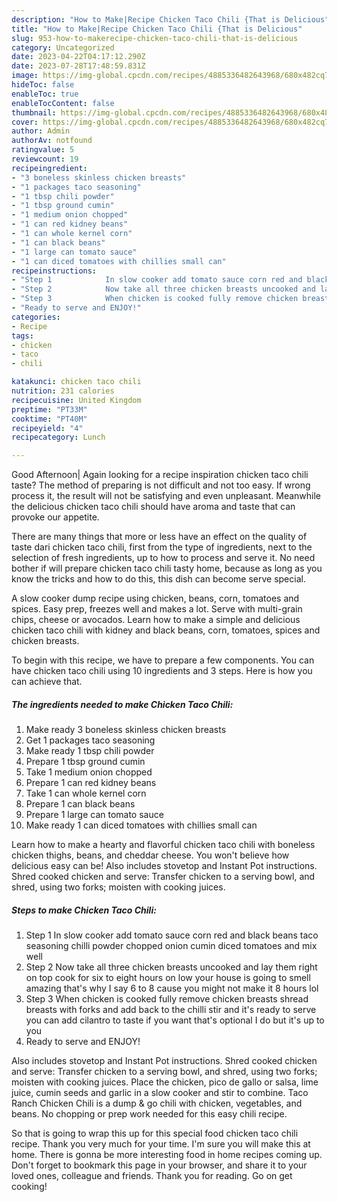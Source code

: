 ```yaml
---
description: "How to Make|Recipe Chicken Taco Chili {That is Delicious"
title: "How to Make|Recipe Chicken Taco Chili {That is Delicious"
slug: 953-how-to-makerecipe-chicken-taco-chili-that-is-delicious
category: Uncategorized
date: 2023-04-22T04:17:12.290Z
date: 2023-07-28T17:48:59.831Z
image: https://img-global.cpcdn.com/recipes/4885336482643968/680x482cq70/chicken-taco-chili-recipe-main-photo.jpg
hideToc: false
enableToc: true
enableTocContent: false
thumbnail: https://img-global.cpcdn.com/recipes/4885336482643968/680x482cq70/chicken-taco-chili-recipe-main-photo.jpg
cover: https://img-global.cpcdn.com/recipes/4885336482643968/680x482cq70/chicken-taco-chili-recipe-main-photo.jpg
author: Admin
authorAv: notfound
ratingvalue: 5
reviewcount: 19
recipeingredient:
- "3 boneless skinless chicken breasts"
- "1 packages taco seasoning"
- "1 tbsp chili powder"
- "1 tbsp ground cumin"
- "1 medium onion chopped"
- "1 can red kidney beans"
- "1 can whole kernel corn"
- "1 can black beans"
- "1 large can tomato sauce"
- "1 can diced tomatoes with chillies small can"
recipeinstructions:
- "Step 1            In slow cooker add tomato sauce corn red and black beans taco seasoning chilli powder chopped onion cumin diced tomatoes  and mix well"
- "Step 2            Now take all three chicken breasts uncooked and lay them right on top cook for six to eight hours on low your house is going to smell amazing that&#39;s why I say 6 to 8 cause you might not make it 8 hours lol"
- "Step 3            When chicken is cooked fully remove chicken breasts shread breasts with forks and add back to the chilli stir and it&#39;s ready to serve you can add cilantro to taste if you want that&#39;s optional I do but it&#39;s up to you"
- "Ready to serve and ENJOY!"
categories:
- Recipe
tags:
- chicken
- taco
- chili

katakunci: chicken taco chili 
nutrition: 231 calories
recipecuisine: United Kingdom
preptime: "PT33M"
cooktime: "PT40M"
recipeyield: "4"
recipecategory: Lunch

---
```



Good Afternoon| Again looking for a recipe inspiration chicken taco chili taste? The method of preparing is not difficult and not too easy. If wrong process it, the result will not be satisfying and even unpleasant. Meanwhile the delicious chicken taco chili should have aroma and taste that can provoke our appetite.






There are many things that more or less have an effect on the quality of taste dari chicken taco chili, first from the type of ingredients, next to the selection of fresh ingredients, up to how to process and serve it. No need bother if will prepare chicken taco chili tasty home, because as long as you know the tricks and how to do this, this dish can become serve special.


A slow cooker dump recipe using chicken, beans, corn, tomatoes and spices. Easy prep, freezes well and makes a lot. Serve with multi-grain chips, cheese or avocados. Learn how to make a simple and delicious chicken taco chili with kidney and black beans, corn, tomatoes, spices and chicken breasts.


To begin with this recipe, we have to prepare a few components. You can have chicken taco chili using 10 ingredients and 3 steps. Here is how you can achieve that.

<!--inarticleads1-->

##### The ingredients needed to make Chicken Taco Chili:

1. Make ready 3 boneless skinless chicken breasts
1. Get 1 packages taco seasoning
1. Make ready 1 tbsp chili powder
1. Prepare 1 tbsp ground cumin
1. Take 1 medium onion chopped
1. Prepare 1 can red kidney beans
1. Take 1 can whole kernel corn
1. Prepare 1 can black beans
1. Prepare 1 large can tomato sauce
1. Make ready 1 can diced tomatoes with chillies small can


Learn how to make a hearty and flavorful chicken taco chili with boneless chicken thighs, beans, and cheddar cheese. You won&#39;t believe how delicious easy can be! Also includes stovetop and Instant Pot instructions. Shred cooked chicken and serve: Transfer chicken to a serving bowl, and shred, using two forks; moisten with cooking juices. 

<!--inarticleads2-->

##### Steps to make Chicken Taco Chili:

1. Step 1            In slow cooker add tomato sauce corn red and black beans taco seasoning chilli powder chopped onion cumin diced tomatoes  and mix well
1. Step 2            Now take all three chicken breasts uncooked and lay them right on top cook for six to eight hours on low your house is going to smell amazing that&#39;s why I say 6 to 8 cause you might not make it 8 hours lol
1. Step 3            When chicken is cooked fully remove chicken breasts shread breasts with forks and add back to the chilli stir and it&#39;s ready to serve you can add cilantro to taste if you want that&#39;s optional I do but it&#39;s up to you
1. Ready to serve and ENJOY!

Also includes stovetop and Instant Pot instructions. Shred cooked chicken and serve: Transfer chicken to a serving bowl, and shred, using two forks; moisten with cooking juices. Place the chicken, pico de gallo or salsa, lime juice, cumin seeds and garlic in a slow cooker and stir to combine. Taco Ranch Chicken Chili is a dump &amp; go chili with chicken, vegetables, and beans. No chopping or prep work needed for this easy chili recipe. 

So that is going to wrap this up for this special food chicken taco chili recipe. Thank you very much for your time. I'm sure you will make this at home. There is gonna be more interesting food in home recipes coming up. Don't forget to bookmark this page in your browser, and share it to your loved ones, colleague and friends. Thank you for reading. Go on get cooking!
